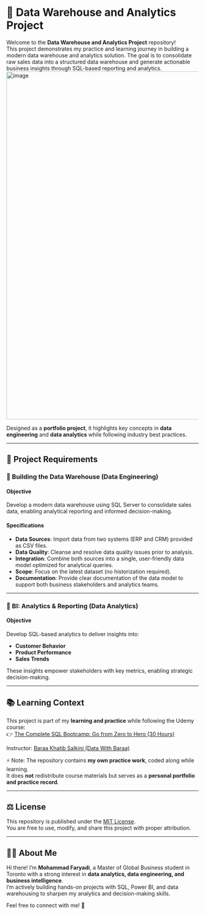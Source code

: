 # 🚀 Data Warehouse and Analytics Project  

Welcome to the **Data Warehouse and Analytics Project** repository!  
This project demonstrates my practice and learning journey in building a modern data warehouse and analytics solution. The goal is to consolidate raw sales data into a structured data warehouse and generate actionable business insights through SQL-based reporting and analytics.  
<img width="1544" height="912" alt="image" src="https://github.com/user-attachments/assets/47b52215-22ac-4084-9c4a-d67acd0002f4" />


Designed as a **portfolio project**, it highlights key concepts in **data engineering** and **data analytics** while following industry best practices.  

---

## 📌 Project Requirements  

### 🔹 Building the Data Warehouse (Data Engineering)  

#### Objective  
Develop a modern data warehouse using SQL Server to consolidate sales data, enabling analytical reporting and informed decision-making.  

#### Specifications  
- **Data Sources**: Import data from two systems (ERP and CRM) provided as CSV files.  
- **Data Quality**: Cleanse and resolve data quality issues prior to analysis.  
- **Integration**: Combine both sources into a single, user-friendly data model optimized for analytical queries.  
- **Scope**: Focus on the latest dataset (no historization required).  
- **Documentation**: Provide clear documentation of the data model to support both business stakeholders and analytics teams.  

---

### 🔹 BI: Analytics & Reporting (Data Analytics)  

#### Objective  
Develop SQL-based analytics to deliver insights into:  
- **Customer Behavior**  
- **Product Performance**  
- **Sales Trends**  

These insights empower stakeholders with key metrics, enabling strategic decision-making.  

---

## 📚 Learning Context  

This project is part of my **learning and practice** while following the Udemy course:  
👉 [The Complete SQL Bootcamp: Go from Zero to Hero (30 Hours)](https://www.udemy.com/course/the-complete-sql-bootcamp-30-hours-go-from-zero-to-hero/?couponCode=MT260825G1)  

Instructor: [Baraa Khatib Salkini (Data With Baraa)](https://www.udemy.com/user/baraa-khatib-salkini-2/)  

⚡ Note: The repository contains **my own practice work**, coded along while learning.  
It does **not** redistribute course materials but serves as a **personal portfolio and practice record**.  

---

## ⚖️ License  

This repository is published under the [MIT License](LICENSE).  
You are free to use, modify, and share this project with proper attribution.  

---

## 👨‍💻 About Me  

Hi there! I’m **Mohammad Faryadi**, a Master of Global Business student in Toronto with a strong interest in **data analytics, data engineering, and business intelligence**.  
I’m actively building hands-on projects with SQL, Power BI, and data warehousing to sharpen my analytics and decision-making skills.  

Feel free to connect with me! 🚀  
